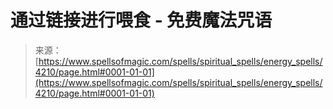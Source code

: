 <!--yml

category: 未分类

date: 2024-06-12 18:37:54

-->

# 通过链接进行喂食 - 免费魔法咒语

> 来源：[https://www.spellsofmagic.com/spells/spiritual_spells/energy_spells/4210/page.html#0001-01-01](https://www.spellsofmagic.com/spells/spiritual_spells/energy_spells/4210/page.html#0001-01-01)
